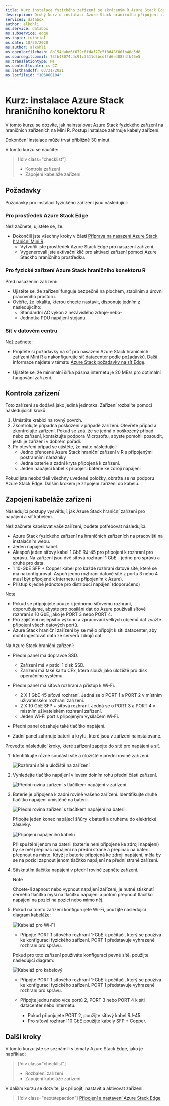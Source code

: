 ```yaml
---
title: Kurz instalace fyzického zařízení se zkráceným R Azure Stack Edge | Microsoft Docs
description: Druhý kurz o instalaci Azure Stack hraničního připojení zařízení R zahrnuje způsob zapojení fyzického zařízení do elektrické sítě.
services: databox
author: alkohli
ms.service: databox
ms.subservice: edge
ms.topic: tutorial
ms.date: 10/20/2020
ms.author: alkohli
ms.openlocfilehash: 8b154dabd6f672c6fdaf77c5f8d48f80fb40d5d8
ms.sourcegitcommit: 73fb48074c4c91c3511d5bcdffd6e40854fb46e5
ms.translationtype: MT
ms.contentlocale: cs-CZ
ms.lasthandoff: 03/31/2021
ms.locfileid: "106060104"
---
```

# <a name="tutorial-install-azure-stack-edge-mini-r"></a>Kurz: instalace Azure Stack hraničního konektoru R

V tomto kurzu se dozvíte, jak nainstalovat Azure Stack fyzického zařízení na hraničních zařízeních na Mini R. Postup instalace zahrnuje kabely zařízení.

Dokončení instalace může trvat přibližně 30 minut.

V tomto kurzu se naučíte:

> [!div class="checklist"]
> * Kontrola zařízení
> * Zapojení kabeláže zařízení

## <a name="prerequisites"></a>Požadavky

Požadavky pro instalaci fyzického zařízení jsou následující:

### <a name="for-the-azure-stack-edge-resource"></a>Pro prostředek Azure Stack Edge

Než začnete, ujistěte se, že:

* Dokončili jste všechny kroky v části [Příprava na nasazení Azure Stack hraniční Mini R](azure-stack-edge-mini-r-deploy-prep.md).
    * Vytvořili jste prostředek Azure Stack Edge pro nasazení zařízení.
    * Vygenerovali jste aktivační klíč pro aktivaci zařízení pomocí Azure Stackho hraničního prostředku.

 
### <a name="for-the-azure-stack-edge-mini-r-physical-device"></a>Pro fyzické zařízení Azure Stack hraničního konektoru R

Před nasazením zařízení:

- Ujistěte se, že zařízení funguje bezpečně na plochém, stabilním a úrovni pracovního prostoru.
- Ověřte, že lokalita, kterou chcete nastavit, disponuje jedním z následujícího:
    - Standardní AC výkon z nezávislého zdroje-nebo-
    - Jednotka PDU napájení stojanu. 
    

### <a name="for-the-network-in-the-datacenter"></a>Síť v datovém centru

Než začnete:

- Projděte si požadavky na síť pro nasazení Azure Stack hraničních zařízení Mini R a nakonfigurujte síť datacenter podle požadavků. Další informace najdete v tématu [Azure Stack požadavky na síť Edge](azure-stack-edge-mini-r-system-requirements.md#networking-port-requirements).

- Ujistěte se, že minimální šířka pásma internetu je 20 MB/s pro optimální fungování zařízení. <!-- engg TBC -->


## <a name="inspect-the-device"></a>Kontrola zařízení

Toto zařízení se dodává jako jediná jednotka. Zařízení rozbalíte pomocí následujících kroků.

1. Umístěte krabici na rovný povrch.
2. Zkontrolujte případná poškození v případě zařízení. Otevřete případ a zkontrolujte zařízení. Pokud se zdá, že se jedná o poškozený případ nebo zařízení, kontaktujte podpora Microsoftu, abyste pomohli posoudit, jestli je zařízení v dobrém pořadí.
3. Po otevření případ se ujistěte, že máte následující:
    - Jedno přenosné Azure Stack hraniční zařízení v R s připojenými postranními nárazníky
    - Jedna baterie a zadní kryta připojená k zařízení. 
    - Jeden napájecí kabel k připojení baterie ke zdroji napájení 

Pokud jste neobdrželi všechny uvedené položky, obraťte se na podporu Azure Stack Edge. Dalším krokem je zapojení zařízení do kabelu.


## <a name="cable-the-device"></a>Zapojení kabeláže zařízení

Následující postupy vysvětlují, jak Azure Stack hraniční zařízení pro napájení a síť kabelem.

Než začnete kabelovat vaše zařízení, budete potřebovat následující:

- Azure Stack fyzického zařízení na hraničních zařízeních na pracovišti na instalačním webu.
- Jeden napájecí kabel.
- Alespoň jeden síťový kabel 1 GbE RJ-45 pro připojení k rozhraní pro správu. Na zařízení jsou dvě síťová rozhraní 1 GbE – jedno pro správu a druhé pro data.
- 1 10-GbE SFP + Copper kabel pro každé rozhraní datové sítě, které se má nakonfigurovat. Aspoň jedno rozhraní datové sítě z portu 3 nebo 4 musí být připojené k Internetu (s připojením k Azure).  
- Přístup k jedné jednotce pro distribuci napájení (doporučeno)

> [!NOTE]
> - Pokud se připojujete pouze k jednomu síťovému rozhraní, doporučujeme, abyste pro posílání dat do Azure používali síťové rozhraní s 10 GbE, jako je PORT 3 nebo PORT 4. 
> - Pro zajištění nejlepšího výkonu a zpracování velkých objemů dat zvažte připojení všech datových portů.
> - Azure Stack hraniční zařízení by se mělo připojit k síti datacenter, aby mohl ingestovat data ze serverů zdrojů dat. <!-- engg TBC -->

Na Azure Stack hraniční zařízení:

- Přední panel má dopravce SSD. 

    - Zařízení má v patici 1 disk SSD. 
    - Zařízení má také kartu CFx, která slouží jako úložiště pro disk operačního systému.
    
- Přední panel má síťová rozhraní a přístup k Wi-Fi.

    - 2 X 1 GbE 45 síťová rozhraní. Jedná se o PORT 1 a PORT 2 v místním uživatelském rozhraní zařízení.
    - 2 X 10 GbE SFP + síťová rozhraní. Jedná se o PORT 3 a PORT 4 v místním uživatelském rozhraní zařízení. 
    - Jeden Wi-Fi port s připojeným vysílačem Wi-Fi.

- Přední panel obsahuje také tlačítko napájení. 

- Zadní panel zahrnuje baterii a krytu, které jsou v zařízení nainstalované. 


Proveďte následující kroky, které zařízení zapojte do sítě pro napájení a síť.

1. Identifikujte různé součásti sítě a úložiště v přední rovině zařízení.

    ![Rozhraní sítě a úložiště na zařízení](./media/azure-stack-edge-mini-r-deploy-install/ports-front-plane.png)

2. Vyhledejte tlačítko napájení v levém dolním rohu přední části zařízení. 

    ![Přední rovina zařízení s tlačítkem napájení v zařízení](./media/azure-stack-edge-mini-r-deploy-install/device-power-button.png)

3. Baterie je připojená k zadní rovině vašeho zařízení. Identifikujte druhé tlačítko napájení umístěné na baterii. 

    ![Přední rovina zařízení s tlačítkem napájení na baterii](./media/azure-stack-edge-mini-r-deploy-install/battery-power-button.png)


    Připojte jeden konec napájecí šňůry k baterii a druhému do elektrické zásuvky. 

    ![Připojení napájecího kabelu](./media/azure-stack-edge-mini-r-deploy-install/power-cord-connector-1.png) 

    Při spuštění jenom na baterii (baterie není připojené ke zdroji napájení) by se měl přepínač napájení na přední straně a přepínač na baterii přepnout na místo. Když je baterie připojená ke zdroji napájení, měla by se na pozici zapnout jenom tlačítko napájení na přední straně zařízení. 

4. Stisknutím tlačítka napájení v přední rovině zapněte zařízení. 
    
    > [!NOTE]
    > Chcete-li zapnout nebo vypnout napájení zařízení, je nutné stisknutí černého tlačítka myši na tlačítku napájení a potom přepnout tlačítko napájení na pozici na pozici nebo mimo něj. 

5. Pokud na tomto zařízení konfigurujete Wi-Fi, použijte následující diagram kabeláže:

    ![Kabeláž pro Wi-Fi](./media/azure-stack-edge-mini-r-deploy-install/wireless-cabled.png)  

    - Připojte PORT 1 síťového rozhraní 1-GbE k počítači, který se používá ke konfiguraci fyzického zařízení. PORT 1 představuje vyhrazené rozhraní pro správu.


    Pokud pro toto zařízení používáte konfiguraci pevné sítě, použijte následující diagram:
     
    ![Kabeláž pro kabelový](./media/azure-stack-edge-mini-r-deploy-install/wired-cabled.png)     
    - Připojte PORT 1 síťového rozhraní 1-GbE k počítači, který se používá ke konfiguraci fyzického zařízení. PORT 1 představuje vyhrazené rozhraní pro správu.
    - Připojte jednu nebo více portů 2, PORT 3 nebo PORT 4 k síti datacenter nebo Internetu.
    
        - Pokud připojujete PORT 2, použijte síťový kabel RJ-45.
        - Pro síťová rozhraní 10 GbE použijte kabely SFP + Copper.

## <a name="next-steps"></a>Další kroky

V tomto kurzu jste se seznámili s tématy Azure Stack Edge, jako je například:

> [!div class="checklist"]
> * Rozbalení zařízení
> * Zapojení kabeláže zařízení

V dalším kurzu se dozvíte, jak připojit, nastavit a aktivovat zařízení.

> [!div class="nextstepaction"]
> [Připojení a nastavení Azure Stack Edge](./azure-stack-edge-mini-r-deploy-connect.md)
